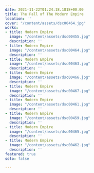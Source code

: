 ```yaml
---
date: 2021-11-22T01:24:18.1818+00:00
title: The Fall of The Modern Empire
location: ''
cover: "/content/assets/dsc00464.jpg"
works:
- title: Modern Empire
  image: "/content/assets/dsc00455.jpg"
  description: ''
- title: Modern Empire
  image: "/content/assets/dsc00464.jpg"
  description: ''
- title: Modern Empire
  image: "/content/assets/dsc00463.jpg"
  description: ''
- title: Modern Empire
  image: "/content/assets/dsc00466.jpg"
  description: ''
- title: Modern Empire
  image: "/content/assets/dsc00467.jpg"
  description: ''
- title: Modern Empire
  image: "/content/assets/dsc00461.jpg"
  description: ''
- title: Modern Empire
  image: "/content/assets/dsc00459.jpg"
  description: ''
- title: Modern Empire
  image: "/content/assets/dsc00465.jpg"
  description: ''
- title: Modern Empire
  image: "/content/assets/dsc00462.jpg"
  description: ''
featured: true
solo: false

---
```

